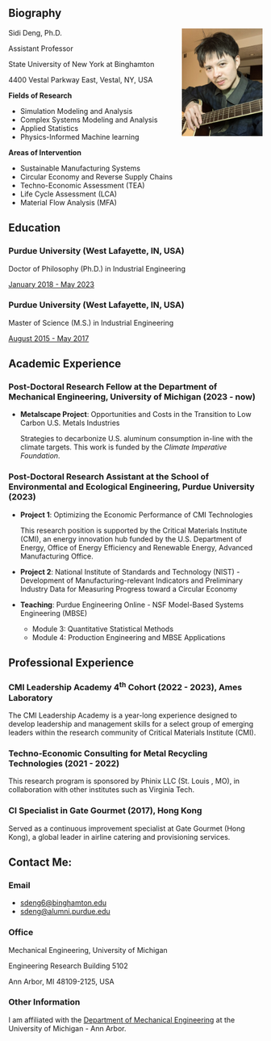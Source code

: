 <meta name="google-site-verification" content="wXw4iY7Q0ywPhGQbXhdnZ3VxrOAoKzdHihOsWPD9jcU" />

## Biography

Sidi Deng, Ph.D. <img align = "right" width = "160" src="/Image/19feb25.jpeg" title = "Biography" >

Assistant Professor

State University of New York at Binghamton

4400 Vestal Parkway East, Vestal, NY, USA

**Fields of Research**
- Simulation Modeling and Analysis
- Complex Systems Modeling and Analysis
- Applied Statistics
- Physics-Informed Machine learning


**Areas of Intervention**
- Sustainable Manufacturing Systems
- Circular Economy and Reverse Supply Chains
- Techno-Economic Assessment (TEA)
- Life Cycle Assessment (LCA)
- Material Flow Analysis (MFA)

## Education

### Purdue University (West Lafayette, IN, USA)

Doctor of Philosophy (Ph.D.) in Industrial Engineering 

<ins>January 2018 - May 2023</ins>

### Purdue University (West Lafayette, IN, USA)

Master of Science (M.S.) in Industrial Engineering 

<ins>August 2015 - May 2017</ins>


## Academic Experience
### Post-Doctoral Research Fellow at the Department of Mechanical Engineering, University of Michigan (2023 - now)
- **Metalscape Project**: Opportunities and Costs in the Transition to Low Carbon U.S. Metals Industries
  
  Strategies to decarbonize U.S. aluminum consumption in-line with the climate targets. This work is funded by the *Climate Imperative Foundation*.

### Post-Doctoral Research Assistant at the School of Environmental and Ecological Engineering, Purdue University (2023)

- **Project 1**: Optimizing the Economic Performance of CMI Technologies

  This research position is supported by the Critical Materials Institute (CMI), an energy innovation hub funded by the U.S. Department of Energy, Office of Energy Efficiency and Renewable Energy, Advanced Manufacturing Office.

- **Project 2**: National Institute of Standards and Technology (NIST) - Development of Manufacturing-relevant Indicators and Preliminary Industry Data for Measuring Progress toward a Circular Economy

- **Teaching**: Purdue Engineering Online - NSF Model-Based Systems Engineering (MBSE)
  - Module 3: Quantitative Statistical Methods
  - Module 4: Production Engineering and MBSE Applications


## Professional Experience

### CMI Leadership Academy 4<sup>th</sup> Cohort (2022 - 2023), Ames Laboratory
The CMI Leadership Academy is a year-long experience designed to develop leadership and management skills for a select group of emerging leaders within the research community of Critical Materials Institute (CMI). 

### Techno-Economic Consulting for Metal Recycling Technologies (2021 - 2022)

This research program is sponsored by Phinix LLC (St. Louis , MO), in collaboration with other institutes such as Virginia Tech.

### CI Specialist in Gate Gourmet (2017), Hong Kong  

Served as a continuous improvement specialist at Gate Gourmet (Hong Kong), a global leader in airline catering and provisioning services.



## Contact Me:

### Email 
- <sdeng6@binghamton.edu>
- <sdeng@alumni.purdue.edu>


### Office
Mechanical Engineering, University of Michigan

Engineering Research Building 5102

Ann Arbor, MI 48109-2125, USA

### Other Information

I am affiliated with the [Department of Mechanical Engineering](https://me.engin.umich.edu/) at the University of Michigan - Ann Arbor.
